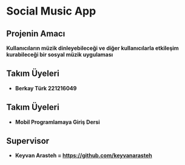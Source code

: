 # Social Music App

## Projenin Amacı
**Kullanıcıların müzik dinleyebileceği ve diğer kullanıcılarla etkileşim kurabileceği bir sosyal müzik uygulaması**

## Takım Üyeleri
- **Berkay Türk 221216049**

## Takım Üyeleri
- **Mobil Programlamaya Giriş Dersi**

## Supervisor
- **Keyvan Arasteh = https://github.com/keyvanarasteh**